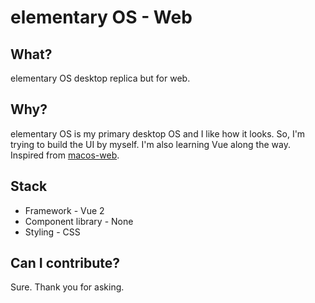 # elementary OS - Web

## What?

elementary OS desktop replica but for web.


## Why?

elementary OS is my primary desktop OS and I like how it looks. So, I'm trying to build the UI by myself. I'm also learning Vue along the way. Inspired from [macos-web](https://github.com/PuruVJ/macos-web).

## Stack
- Framework - Vue 2
- Component library - None
- Styling - CSS

## Can I contribute?
Sure. Thank you for asking.